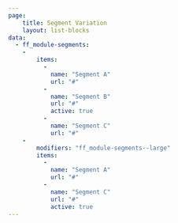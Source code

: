 ```yaml
---
page:
    title: Segment Variation
    layout: list-blocks
data:
  - ff_module-segments:
    - 
        items:
          -
            name: "Segment A"
            url: "#"
          -
            name: "Segment B"
            url: "#"
            active: true
          -
            name: "Segment C"
            url: "#"
    - 
        modifiers: "ff_module-segments--large"
        items:
          -
            name: "Segment A"
            url: "#"
          -
            name: "Segment C"
            url: "#"
            active: true
---
```

